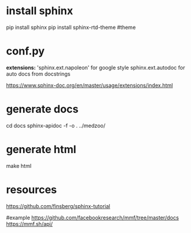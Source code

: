 # install sphinx
pip install sphinx
pip install sphinx-rtd-theme     #theme

# conf.py
**extensions:** 
'sphinx.ext.napoleon' for google style
sphinx.ext.autodoc for auto docs from docstrings

https://www.sphinx-doc.org/en/master/usage/extensions/index.html

# generate docs 
cd docs
sphinx-apidoc -f -o .  ../medzoo/

# generate html
make html

# resources
https://github.com/finsberg/sphinx-tutorial

#example
https://github.com/facebookresearch/mmf/tree/master/docs
https://mmf.sh/api/